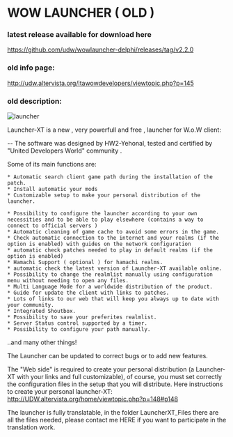 # WOW LAUNCHER ( OLD )

### latest release available for download here 

https://github.com/udw/wowlauncher-delphi/releases/tag/v2.2.0

### old info page:

http://udw.altervista.org/itawowdevelopers/viewtopic.php?p=145

### old description:

![launcher](https://lh3.googleusercontent.com/ESSLWzpaxZPLFSQOq7HXVQfIxJ-SJFQnw3AhKhkBGa8FOPVmjnqQn8YxSZIrPMicnOy5=w1440-h900-rw-no)

Launcher-XT is a new , very powerfull and free , launcher for W.o.W client:

-- The software was designed by HW2-Yehonal, tested and certified by "United Developers World" community .

Some of its main functions are:

<SETUP>

    * Automatic search client game path during the installation of the patch.
    * Install automatic your mods
    * Customizable setup to make your personal distribution of the launcher.


<LAUNCHER>

    * Possibility to configure the launcher according to your own necessities and to be able to play elsewhere (contains a way to connect to official servers )
    * Automatic cleaning of game cache to avoid some errors in the game.
    * Check automatic connection to the internet and your realms (if the option is enabled) with guides on the network configuration
    * automatic check patches needed to play in default realms (if the option is enabled)
    * Hamachi Support ( optional ) for hamachi realms.
    * automatic check the latest version of Launcher-XT available online.
    * Possibility to change the realmlist manually using configuration menu without needing to open any files.
    * Multi Language Mode for a worldwide distribution of the product.
    * Guide for update the client with links to patches.
    * Lots of links to our web that will keep you always up to date with your community.
    * Integrated Shoutbox.
    * Possibility to save your preferites realmlist.
    * Server Status control supported by a timer.
    * Possibility to configure your path manually.

..and many other things!

The Launcher can be updated to correct bugs or to add new features.

The "Web side" is required to create your personal distribution (a Launcher-XT with your links and full customizable), of course, you must set correctly the configuration files in the setup that you will distribute. Here instructions to create your personal launcher-XT: http://UDW.altervista.org/home/viewtopic.php?p=148#p148

The launcher is fully translatable, in the folder LauncherXT_Files there are all the files needed, please contact me HERE if you want to participate in the translation work.
